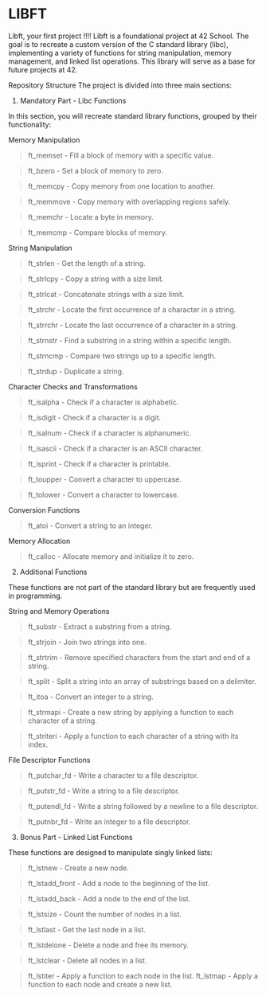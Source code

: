 # LIBFT
Libft, your first project !!!!
Libft is a foundational project at 42 School. The goal is to recreate a custom version of the C standard library (libc), implementing a variety of functions for string manipulation, memory management, and linked list operations. This library will serve as a base for future projects at 42.

Repository Structure
The project is divided into three main sections:


1. Mandatory Part - Libc Functions

In this section, you will recreate standard library functions, grouped by their functionality:


Memory Manipulation

>ft_memset - Fill a block of memory with a specific value.

>ft_bzero - Set a block of memory to zero.

>ft_memcpy - Copy memory from one location to another.

>ft_memmove - Copy memory with overlapping regions safely.

>ft_memchr - Locate a byte in memory.

>ft_memcmp - Compare blocks of memory.

String Manipulation

>ft_strlen - Get the length of a string.

>ft_strlcpy - Copy a string with a size limit.

>ft_strlcat - Concatenate strings with a size limit.

>ft_strchr - Locate the first occurrence of a character in a string.

>ft_strrchr - Locate the last occurrence of a character in a string.

>ft_strnstr - Find a substring in a string within a specific length.

>ft_strncmp - Compare two strings up to a specific length.

>ft_strdup - Duplicate a string.

Character Checks and Transformations

>ft_isalpha - Check if a character is alphabetic.

>ft_isdigit - Check if a character is a digit.

>ft_isalnum - Check if a character is alphanumeric.

>ft_isascii - Check if a character is an ASCII character.

>ft_isprint - Check if a character is printable.

>ft_toupper - Convert a character to uppercase.

>ft_tolower - Convert a character to lowercase.

Conversion Functions

>ft_atoi - Convert a string to an integer.

Memory Allocation

>ft_calloc - Allocate memory and initialize it to zero.

2. Additional Functions

These functions are not part of the standard library but are frequently used in programming.

String and Memory Operations

>ft_substr - Extract a substring from a string.

>ft_strjoin - Join two strings into one.

>ft_strtrim - Remove specified characters from the start and end of a string.

>ft_split - Split a string into an array of substrings based on a delimiter.

>ft_itoa - Convert an integer to a string.

>ft_strmapi - Create a new string by applying a function to each character of a string.

>ft_striteri - Apply a function to each character of a string with its index.

File Descriptor Functions

>ft_putchar_fd - Write a character to a file descriptor.

>ft_putstr_fd - Write a string to a file descriptor.

>ft_putendl_fd - Write a string followed by a newline to a file descriptor.

>ft_putnbr_fd - Write an integer to a file descriptor.

3. Bonus Part - Linked List Functions

These functions are designed to manipulate singly linked lists:

>ft_lstnew - Create a new node.

>ft_lstadd_front - Add a node to the beginning of the list.

>ft_lstadd_back - Add a node to the end of the list.

>ft_lstsize - Count the number of nodes in a list.

>ft_lstlast - Get the last node in a list.

>ft_lstdelone - Delete a node and free its memory.

>ft_lstclear - Delete all nodes in a list.

>ft_lstiter - Apply a function to each node in the list.
>ft_lstmap - Apply a function to each node and create a new list.

